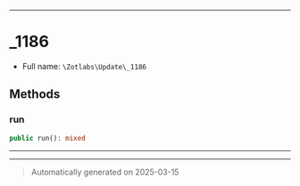 ***

# _1186





* Full name: `\Zotlabs\Update\_1186`




## Methods


### run



```php
public run(): mixed
```












***


***
> Automatically generated on 2025-03-15

